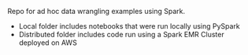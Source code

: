 Repo for ad hoc data wrangling examples using Spark.

* Local folder includes notebooks that were run locally using PySpark
* Distributed folder includes code run using a Spark EMR Cluster deployed on AWS
